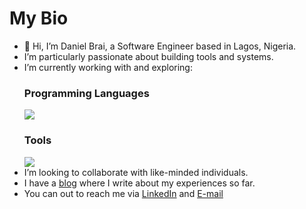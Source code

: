 # My Bio 

- 👋 Hi, I’m Daniel Brai, a Software Engineer based in Lagos, Nigeria.
- I’m particularly passionate about building tools and systems.
- I’m currently working with and exploring:
  <p align="left">
      <h3>Programming Languages</h3>
      <img src="https://skillicons.dev/icons?i=typescript,python,elixir,ruby,rust,golang,zig" />
  </p>
  <div align="left">
      <h3>Tools</h3>
      <img src="https://skillicons.dev/icons?i=postgresql,aws,azure,linux,bash,k8s,docker" />
  </div>
- I’m looking to collaborate with like-minded individuals.
- I have a [blog](https://danielbrai.dev/blog) where I write about my experiences so far.
- You can out to reach me via [LinkedIn](https://www.linkedin.com/in/daniel-o-brai/) and [E-mail](mailto:danielbrai.dev@gmail.com)


<!--
**Daniel-Brai/Daniel-Brai** is a ✨ _special_ ✨ repository because its `README.md` (this file) appears on your GitHub profile.

Here are some ideas to get you started:
-->
